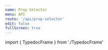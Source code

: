 ```yaml
---
name: Prop Selector
menu: API
route: '/api/prop-selector'
edit: false
fullScreen: true
---
```


import { TypedocFrame } from './TypedocFrame'

<TypedocFrame
  title="Prop Selector"
  route="modules/_createpropselector_"
/>
